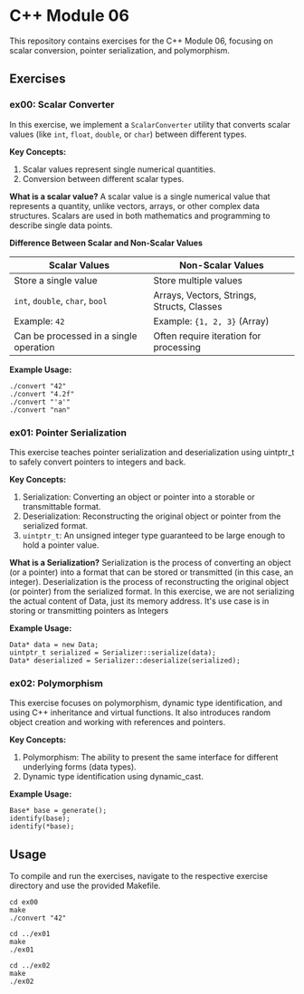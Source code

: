 # C++ Module 06

This repository contains exercises for the C++ Module 06, focusing on scalar conversion, pointer serialization, and polymorphism.

## Exercises

### **ex00: Scalar Converter**

In this exercise, we implement a `ScalarConverter` utility that converts scalar values (like `int`, `float`, `double`, or `char`) between different types.



**Key Concepts:**

1. Scalar values represent single numerical quantities.
2. Conversion between different scalar types.

**What is a scalar value?**
A scalar value is a single numerical value that represents a quantity, unlike vectors, arrays, or other complex data structures. Scalars are used in both mathematics and programming to describe single data points.

**Difference Between Scalar and Non-Scalar Values**

| Scalar Values | Non-Scalar Values |
| ------------- | ----------------- |
| Store a single value | Store multiple values |
| `int`, `double`, `char`, `bool` | Arrays, Vectors, Strings, Structs, Classes |
| Example: `42` | Example: `{1, 2, 3}` (Array) |
| Can be processed in a single operation | Often require iteration for processing |

**Example Usage:**

```
./convert "42"
./convert "4.2f"
./convert "'a'"
./convert "nan"
```

### **ex01: Pointer Serialization**
This exercise teaches pointer serialization and deserialization using uintptr_t to safely convert pointers to integers and back.

**Key Concepts:**

1. Serialization: Converting an object or pointer into a storable or transmittable format.
2. Deserialization: Reconstructing the original object or pointer from the serialized format.
3. `uintptr_t`: An unsigned integer type guaranteed to be large enough to hold a pointer value.

**What is a Serialization?**
Serialization is the process of converting an object (or a pointer) into a format that can be stored or transmitted (in this case, an integer).
Deserialization is the process of reconstructing the original object (or pointer) from the serialized format.
In this exercise, we are not serializing the actual content of Data, just its memory address.
It's use case is in storing or transmitting pointers as Integers

**Example Usage:**

```
Data* data = new Data;
uintptr_t serialized = Serializer::serialize(data);
Data* deserialized = Serializer::deserialize(serialized);
```
### **ex02: Polymorphism**

This exercise focuses on polymorphism, dynamic type identification, and using C++ inheritance and virtual functions. It also introduces random object creation and working with references and pointers.

**Key Concepts:**
1. Polymorphism: The ability to present the same interface for different underlying forms (data types).
2. Dynamic type identification using dynamic_cast.

**Example Usage:**

```
Base* base = generate();
identify(base);
identify(*base);
```

## Usage
To compile and run the exercises, navigate to the respective exercise directory and use the provided Makefile.

```
cd ex00
make
./convert "42"

cd ../ex01
make
./ex01

cd ../ex02
make
./ex02
```
